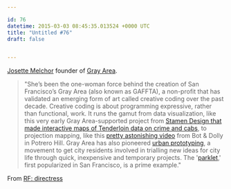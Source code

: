 ```yaml
---

id: 76
datetime: 2015-03-03 08:45:35.013524 +0000 UTC
title: "Untitled #76"
draft: false


---
```


[Josette Melchor](http://techcrunch.com/2014/05/30/gray-area/) founder of [Gray Area](http://grayarea.org/).

 > "She’s been the one-woman force behind the creation of San Francisco’s Gray Area (also known as GAFFTA), a non-profit that has validated an emerging form of art called creative coding over the past decade. Creative coding is about programming expressive, rather than functional, work. It runs the gamut from data visualization, like this very early Gray Area-supported project from [Stamen Design that made interactive maps of Tenderloin data on crime and cabs](http://stamen.com/projects/gaffta), to projection mapping, like this [pretty astonishing video](https://www.youtube.com/watch?v=lX6JcybgDFo&feature=kp) from Bot & Dolly in Potrero Hill. Gray Area has also pioneered [urban prototyping](https://www.facebook.com/UrbanPrototyping), a movement to get city residents involved in trialling new ideas for city life through quick, inexpensive and temporary projects. The '[parklet](https://en.wikipedia.org/wiki/Parklet),' first popularized in San Francisco, is a prime example."

From [RF: directress](http://tinyletter.com/realfuture/letters/rf-directress)


